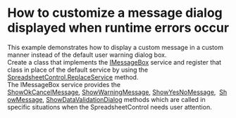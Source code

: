 # How to customize a message dialog displayed when runtime errors occur


<p>This example demonstrates how to display a custom message in a custom manner instead of the default user warning dialog box.<br /> Сreate a class that implements the <a href="http://help.devexpress.com/#CoreLibraries/clsDevExpressXtraSpreadsheetServicesIMessageBoxServicetopic"><u>IMessageBox</u></a> service and register that class in place of the default service by using the <a href="http://help.devexpress.com/#WindowsForms/DevExpressXtraSpreadsheetSpreadsheetControl_ReplaceService[T]topic"><u>SpreadsheetControl.ReplaceService</u></a> method.<br /> The IMessageBox service provides the <u><a href="http://help.devexpress.com/#CoreLibraries/DevExpressXtraSpreadsheetServicesIMessageBoxService_ShowOkCancelMessagetopic">ShowOkCancelMessage</a>,</u> <u><a href="http://help.devexpress.com/#CoreLibraries/DevExpressXtraSpreadsheetServicesIMessageBoxService_ShowWarningMessagetopic">ShowWarningMessage</a>,</u> <a href="http://help.devexpress.com/#CoreLibraries/DevExpressXtraSpreadsheetServicesIMessageBoxService_ShowYesNoMessagetopic">ShowYesNoMessage</a>,  <a href="http://help.devexpress.com/#CoreLibraries/DevExpressXtraSpreadsheetServicesIMessageBoxService_ShowMessagetopic">ShowMessage</a>, <a href="http://help.devexpress.com/#CoreLibraries/DevExpressXtraSpreadsheetServicesIMessageBoxService_ShowDataValidationDialogtopic">ShowDataValidationDialog</a> methods which are called in specific situations when the SpreadsheetControl needs user attention.</p>

<br/>


